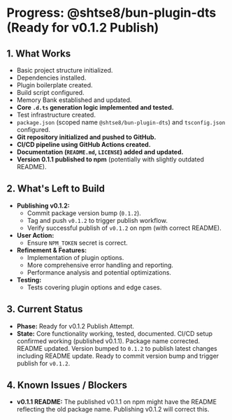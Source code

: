 # Progress: @shtse8/bun-plugin-dts (Ready for v0.1.2 Publish)

## 1. What Works

- Basic project structure initialized.
- Dependencies installed.
- Plugin boilerplate created.
- Build script configured.
- Memory Bank established and updated.
- **Core `.d.ts` generation logic implemented and tested.**
- Test infrastructure created.
- `package.json` (scoped name `@shtse8/bun-plugin-dts`) and `tsconfig.json`
  configured.
- **Git repository initialized and pushed to GitHub.**
- **CI/CD pipeline using GitHub Actions created.**
- **Documentation (`README.md`, `LICENSE`) added and updated.**
- **Version 0.1.1 published to npm** (potentially with slightly outdated
  README).

## 2. What's Left to Build

- **Publishing v0.1.2:**
  - Commit package version bump (`0.1.2`).
  - Tag and push `v0.1.2` to trigger publish workflow.
  - Verify successful publish of `v0.1.2` on npm (with correct README).
- **User Action:**
  - Ensure `NPM_TOKEN` secret is correct.
- **Refinement & Features:**
  - Implementation of plugin options.
  - More comprehensive error handling and reporting.
  - Performance analysis and potential optimizations.
- **Testing:**
  - Tests covering plugin options and edge cases.

## 3. Current Status

- **Phase:** Ready for v0.1.2 Publish Attempt.
- **State:** Core functionality working, tested, documented. CI/CD setup
  confirmed working (published v0.1.1). Package name corrected. README updated.
  Version bumped to `0.1.2` to publish latest changes including README update.
  Ready to commit version bump and trigger publish for `v0.1.2`.

## 4. Known Issues / Blockers

- **v0.1.1 README:** The published v0.1.1 on npm might have the README
  reflecting the old package name. Publishing v0.1.2 will correct this.
